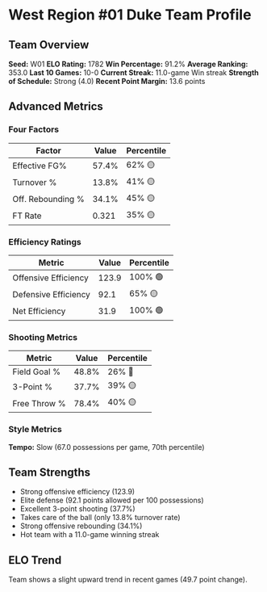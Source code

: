 # West Region #01 Duke Team Profile
## Team Overview
**Seed:** W01
**ELO Rating:** 1782
**Win Percentage:** 91.2%
**Average Ranking:** 353.0
**Last 10 Games:** 10-0
**Current Streak:** 11.0-game Win streak
**Strength of Schedule:** Strong (4.0)
**Recent Point Margin:** 13.6 points

## Advanced Metrics
### Four Factors
| Factor | Value | Percentile |
|--------|-------|------------|
| Effective FG% | 57.4% | 62% 🟡 |
| Turnover % | 13.8% | 41% 🟡 |
| Off. Rebounding % | 34.1% | 45% 🟡 |
| FT Rate | 0.321 | 35% 🟡 |

### Efficiency Ratings
| Metric | Value | Percentile |
|--------|-------|------------|
| Offensive Efficiency | 123.9 | 100% 🟢 |
| Defensive Efficiency | 92.1 | 65% 🟡 |
| Net Efficiency | 31.9 | 100% 🟢 |

### Shooting Metrics
| Metric | Value | Percentile |
|--------|-------|------------|
| Field Goal % | 48.8% | 26% 🔴 |
| 3-Point % | 37.7% | 39% 🟡 |
| Free Throw % | 78.4% | 40% 🟡 |

### Style Metrics
**Tempo:** Slow (67.0 possessions per game, 70th percentile)

## Team Strengths
* Strong offensive efficiency (123.9)
* Elite defense (92.1 points allowed per 100 possessions)
* Excellent 3-point shooting (37.7%)
* Takes care of the ball (only 13.8% turnover rate)
* Strong offensive rebounding (34.1%)
* Hot team with a 11.0-game winning streak

## ELO Trend
Team shows a slight upward trend in recent games (49.7 point change).

